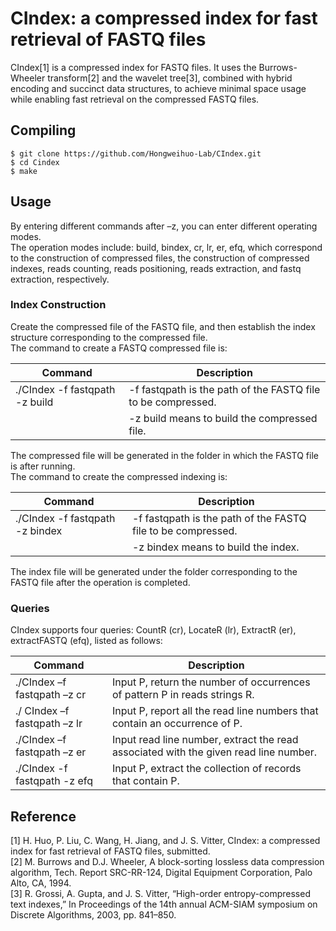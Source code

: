 # CIndex: a compressed index for fast retrieval of FASTQ files
CIndex[1] is a compressed index for FASTQ files. It uses the Burrows-Wheeler transform[2] and the wavelet tree[3], combined with hybrid encoding and succinct data structures, to achieve minimal space usage while enabling fast retrieval on the compressed FASTQ files.
## Compiling 
    $ git clone https://github.com/Hongweihuo-Lab/CIndex.git
    $ cd Cindex
    $ make
## Usage
By entering different commands after –z, you can enter different operating modes.  
The operation modes include: build, bindex, cr, lr, er, efq, which correspond to the construction of compressed files, the construction of compressed indexes, reads counting, reads positioning, reads extraction, and fastq extraction, respectively.
### Index Construction
Create the compressed file of the FASTQ file, and then establish the index structure corresponding to the compressed file.   
The command to create a FASTQ compressed file is:  

| Command | Description |
| --- | --- |
|./CIndex -f fastqpath -z build |  -f fastqpath is the path of the FASTQ file to be compressed. 
  |  |   -z build means to build the compressed file.   

The compressed file will be generated in the folder in which the FASTQ file is after running.   
The command to create the compressed indexing is: 

| Command | Description |
| --- | --- |
|./CIndex -f fastqpath -z bindex |  -f fastqpath is the path of the FASTQ file to be compressed. 
  |  |   -z bindex means to build the index.  

The index file will be generated under the folder corresponding to the FASTQ file after the operation is completed.
### Queries
CIndex supports four queries: CountR (cr), LocateR (lr), ExtractR (er), extractFASTQ (efq), listed as follows:

| Command | Description |
| --- | --- |
|./CIndex –f fastqpath –z cr | Input P, return the number of occurrences of pattern P in reads strings R. 
|./ CIndex –f fastqpath –z lr | Input P, report all the read line numbers that contain an occurrence of P.
|./CIndex –f fastqpath –z er | Input read line number, extract the read associated with the given read line number.
|./CIndex -f fastqpath -z efq | Input P, extract the collection of records that contain P.

## Reference
[1] H. Huo, P. Liu, C. Wang, H. Jiang, and J. S. Vitter, CIndex: a compressed index for fast retrieval of FASTQ files, submitted.   
[2] M. Burrows and D.J. Wheeler, A block-sorting lossless data compression algorithm, Tech. Report SRC-RR-124, Digital Equipment Corporation, Palo Alto, CA, 1994.   
[3] R. Grossi, A. Gupta, and J. S. Vitter, “High-order entropy-compressed text indexes,” In Proceedings of the 14th annual ACM-SIAM symposium on Discrete Algorithms, 2003, pp. 841–850.    

